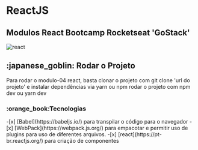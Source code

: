 # ReactJS

<h2>Modulos React Bootcamp Rocketseat 'GoStack'</h2>

![react](https://user-images.githubusercontent.com/54008916/106015579-6248c400-609d-11eb-82dd-54f89c96888e.png)

<h2> :japanese_goblin: Rodar o Projeto </h2>
<a align="center">Para rodar o modulo-04 react, basta clonar o projeto com git clone 'url do projeto' e instalar dependências via yarn ou npm<a/>
  <a align="center">rodar o projeto com npm dev ou yarn dev</a>  
  
<h3>:orange_book:Tecnologias</h3>
-[x] [Babel](https://babeljs.io/) para transpilar o código para o navegador
-[x] [WebPack](https://webpack.js.org/) para empacotar e permitir uso de plugins para uso de diferentes arquivos.
-[x] [react](https://pt-br.reactjs.org/) para criação de componentes 

